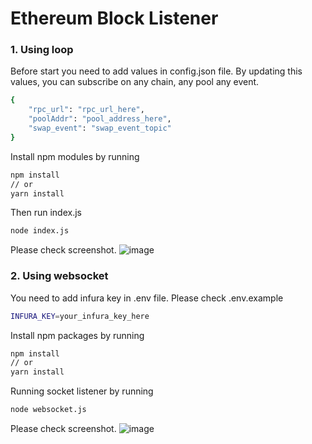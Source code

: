# Ethereum Block Listener

### 1. Using loop
Before start you need to add values in config.json file.
By updating this values, you can subscribe on any chain, any pool any event.
```bash
{
    "rpc_url": "rpc_url_here",
    "poolAddr": "pool_address_here",
    "swap_event": "swap_event_topic"
}
```

Install npm modules by running
```bash
npm install
// or
yarn install
```

Then run index.js
```bash
node index.js
```

Please check screenshot.
![image](https://user-images.githubusercontent.com/37606416/232139717-ad5d2e84-9151-48dd-8d55-3cc9b2c95fe3.png)

### 2. Using websocket

You need to add infura key in .env file.
Please check .env.example
```bash
INFURA_KEY=your_infura_key_here
```

Install npm packages by running
```bash
npm install
// or
yarn install
```

Running socket listener by running
```bash
node websocket.js
```

Please check screenshot.
![image](https://user-images.githubusercontent.com/37606416/232146257-d12a47c6-49b4-40ef-9697-18d1fdd1ace0.png)
